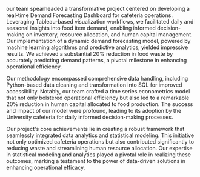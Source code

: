 our team spearheaded a transformative project centered on developing a real-time Demand Forecasting Dashboard for cafeteria operations. Leveraging Tableau-based visualization workflows, 
we facilitated daily and seasonal insights into food item demand, enabling informed decision-making on inventory, resource allocation, and human capital management. Our implementation of a dynamic demand forecasting model, powered by 
machine learning algorithms and predictive analytics, yielded impressive results. We achieved a substantial 20% reduction in food waste by accurately predicting demand patterns, a pivotal milestone in enhancing operational efficiency.

Our methodology encompassed comprehensive data handling, including Python-based data cleaning and transformation into SQL for improved accessibility. Notably, our team crafted a time series econometrics model that not only bolstered 
operational efficiency but also led to a remarkable 20% reduction in human capital allocated to food production. The success and impact of our model were profound, leading to its adoption by the University cafeteria for daily informed 
decision-making processes.

Our project's core achievements lie in creating a robust framework that seamlessly integrated data analytics and statistical modeling. This initiative not only optimized cafeteria operations but also contributed significantly to reducing
waste and streamlining human resource allocation. Our expertise in statistical modeling and analytics played a pivotal role in realizing these outcomes, marking a testament to the power of data-driven solutions in enhancing operational
efficacy.
